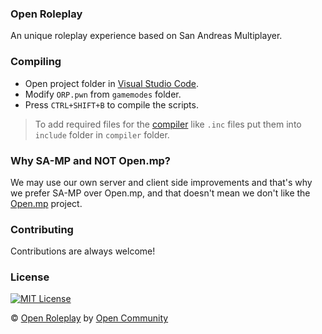### Open Roleplay
An unique roleplay experience based on San Andreas Multiplayer.

### Compiling

- Open project folder in [Visual Studio Code](https://code.visualstudio.com).
- Modify `ORP.pwn` from `gamemodes` folder.
- Press `CTRL+SHIFT+B` to compile the scripts.

> To add required files for the [compiler](https://github.com/pawn-lang/compiler) like `.inc` files put them into `include` folder in `compiler` folder.

### Why SA-MP and NOT Open.mp?
We may use our own server and client side improvements and that's why we prefer SA-MP over Open.mp, and that doesn't mean we don't like the [Open.mp](https://github.com/openmultiplayer) project.

### Contributing

Contributions are always welcome!

### License

[![MIT License](https://img.shields.io/badge/License-MIT-green.svg)](https://github.com/opencmty/open-roleplay/blob/main/LICENSE)

© [Open Roleplay](https://github.com/opencmty/open-roleplay) by [Open Community](https://github.com/opencmty)
